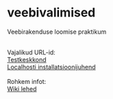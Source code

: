 veebivalimised
==============

Veebirakenduse loomise praktikum<br><br>

Vajalikud URL-id:<br>
[Testkeskkond](http://uuedvalimised.appspot.com/)<br>
[Localhosti installatsioonijuhend](https://github.com/alarkirikal/veebivalimised/wiki/Localhosti-installatsioonijuhend)<br>
<br>
Rohkem infot:<br>
[Wiki lehed](https://github.com/alarkirikal/veebivalimised/wiki/_pages)
